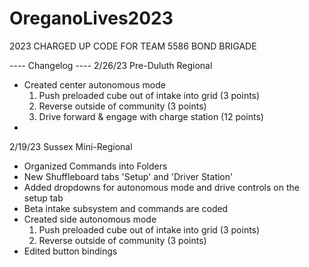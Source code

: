 # OreganoLives2023
2023 CHARGED UP CODE FOR TEAM 5586 BOND BRIGADE


---- Changelog ----
2/26/23 Pre-Duluth Regional
  - Created center autonomous mode
    1. Push preloaded cube out of intake into grid (3 points)
    2. Reverse outside of community (3 points)
    3. Drive forward & engage with charge station (12 points)
  - 
2/19/23 Sussex Mini-Regional
  - Organized Commands into Folders
  - New Shuffleboard tabs 'Setup' and 'Driver Station'
  - Added dropdowns for autonomous mode and drive controls on the setup tab
  - Beta intake subsystem and commands are coded
  - Created side autonomous mode
    1. Push preloaded cube out of intake into grid (3 points)
    2. Reverse outside of community (3 points)
  - Edited button bindings
